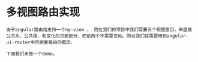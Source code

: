 # 多视图路由实现
    由于angular路由指支持一个ng-view ， 而在我们的项目中我们需要三个视图窗口，来盛放公共头、公共尾、和变化的页面部分，而前两个不需要变动。所以我们就需要用到angular-ui-router中的嵌套路由的概念。

    下面我们来做一个demo。
